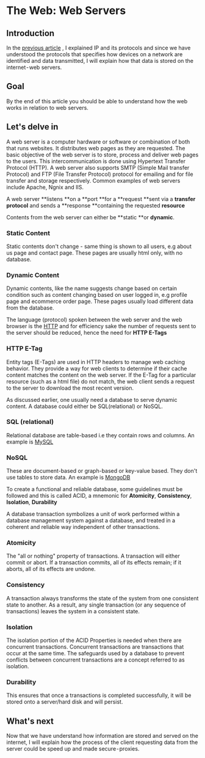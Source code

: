 # The Web: Web Servers

## Introduction
In the  [previous article](https://matrix.hashnode.dev/the-web-tcp-udp) , I explained IP and its protocols and since we have understood the protocols that specifies how devices on a network are identified and data transmitted, I will explain how that data is stored on the internet - web servers.

## Goal
By the end of this article you should be able to understand how the web works in relation to web servers.
## Let's delve in
A web server is a computer hardware or software or combination of both that runs websites. It distributes web pages as they are requested. The basic objective of the web server is to store, process and deliver web pages to the users. This intercommunication is done using Hypertext Transfer Protocol (HTTP). A web server also supports SMTP (Simple Mail transfer Protocol) and FTP (File Transfer Protocol) protocol for emailing and for file transfer and storage respectively. Common examples of web servers include Apache, Ngnix and IIS.

A web server **listens **on a **port **for a **request **sent via a **transfer protocol** and sends a **response **containing the requested **resource**

Contents from the web server can either be **static **or **dynamic**.
### Static Content
Static contents don't change - same thing is shown to all users, e.g about us page and contact page. These pages are usually html only, with no database.

### Dynamic Content
Dynamic contents, like the name suggests change based on certain condition such as content changing based on user logged in, e.g profile page and ecommerce order page. These pages usually load different data from the database.

The language (protocol) spoken between the web server and the web browser is the  [HTTP](https://matrix.hashnode.dev/the-web-tcp-udp) and for efficiency sake the number of requests sent to the server should be reduced, hence the need for **HTTP E-Tags**

### HTTP E-Tag
Entity tags (E-Tags) are used in HTTP headers to manage web caching behavior. They provide a way for web clients to determine if their cache content matches the content on the web server. If the E-Tag for a particular resource (such as a html file) do not match, the web client sends a request to the server to download the most recent version.

As discussed earlier, one usually need a database to serve dynamic content. A database could either be SQL(relational) or NoSQL.

### SQL (relational)
Relational database are table-based i.e they contain rows and columns. An example is  [MySQL](https://www.mysql.com/) 

### NoSQL
These are document-based or graph-based or key-value based. They don't use tables to store data. An example is  [MongoDB](https://www.mongodb.com/) 

To create a functional and reliable database, some guidelines must be followed and this is called ACID, a mnemonic for **Atomicity**, **Consistency**, **Isolation**, **Durability**

A database transaction symbolizes a unit of work performed within a database management system against a database, and treated in a coherent and reliable way independent of other transactions.

### Atomicity
The "all or nothing" property of transactions. A transaction will either commit or abort. If a transaction commits, all of its effects remain; if it aborts, all of its effects are undone.

### Consistency
A transaction always transforms the state of the system from one consistent state to another. As a result, any single transaction (or any sequence of transactions) leaves the system in a consistent state.

### Isolation
The isolation portion of the ACID Properties is needed when there are concurrent transactions. Concurrent transactions are transactions that occur at the same time. The safeguards used by a database to prevent conflicts between concurrent transactions are a concept referred to as isolation.

### Durability
This ensures that once a transactions is completed successfully, it will be stored onto a server/hard disk and will persist.

## What's next
Now that we have understand how information are stored and served on the internet, I will explain how the process of the client requesting data from the server could be speed up and made secure - proxies.
